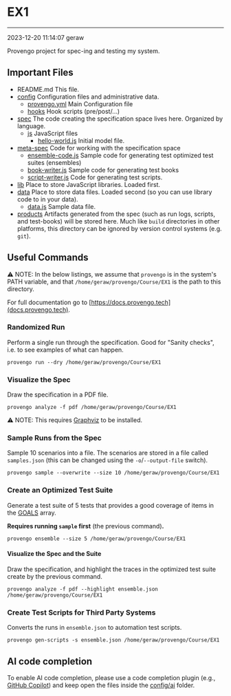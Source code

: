 # EX1

---
2023-12-20 11:14:07
geraw

Provengo project for spec-ing and testing my system.


## Important Files

* README.md This file.
* [config](config) Configuration files and administrative data.
    * [provengo.yml](config/provengo.yml) Main Configuration file
    * [hooks](config/hooks) Hook scripts (pre/post/...)
* [spec](spec) The code creating the specification space lives here. Organized by language.
    * [js](spec/js) JavaScript files
      * [hello-world.js](spec/js/hello-world.js) Initial model file.
* [meta-spec](meta-spec) Code for working with the specification space
    * [ensemble-code.js](meta-spec/ensemble-code.js) Sample code for generating test optimized test suites (ensembles)
    * [book-writer.js](meta-spec/book-writer.js) Sample code for generating test books
    * [script-writer.js](meta-spec/script-writer.js) Code for generating test scripts.
* [lib](lib) Place to store JavaScript libraries. Loaded first.
* [data](data) Place to store data files. Loaded second (so you can use library code to in your data).
    * [data.js](data/data.js) Sample data file.
* [products](products) Artifacts generated from the spec (such as run logs, scripts, and test-books) will be stored here. Much like `build` directories in other platforms, this directory can be ignored by version control systems (e.g. `git`).


## Useful Commands

⚠️ NOTE: In the below listings, we assume that `provengo` is in the system's PATH variable, and that `/home/geraw/provengo/Course/EX1` is the path to this directory.

For full documentation go to [https://docs.provengo.tech](docs.provengo.tech).

### Randomized Run 

Perform a single run through the specification. Good for "Sanity checks", i.e. to see examples of what can happen.

    provengo run --dry /home/geraw/provengo/Course/EX1


### Visualize the Spec

Draw the specification in a PDF file.

    provengo analyze -f pdf /home/geraw/provengo/Course/EX1


⚠️ NOTE: This requires [Graphviz](http://graphviz.org) to be installed.


### Sample Runs from the Spec

Sample 10 scenarios into a file. The scenarios are stored in a file called `samples.json` (this can be changed using the `-o`/`--output-file` switch).

    provengo sample --overwrite --size 10 /home/geraw/provengo/Course/EX1


### Create an Optimized Test Suite

Generate a test suite of 5 tests that provides a good coverage of items in the [GOALS](z-ranking.js#L18) array.

**Requires running `sample` first** (the previous command)**.**

    provengo ensemble --size 5 /home/geraw/provengo/Course/EX1

#### Visualize the Spec and the Suite

Draw the specification, and highlight the traces in the optimized test suite create by the previous command.

    provengo analyze -f pdf --highlight ensemble.json /home/geraw/provengo/Course/EX1

### Create Test Scripts for Third Party Systems

Converts the runs in `ensemble.json` to automation test scripts.

    provengo gen-scripts -s ensemble.json /home/geraw/provengo/Course/EX1

## AI code completion
To enable AI code completion, please use a code completion plugin (e.g., [GitHub Copilot](https://github.com/features/copilot)) and keep open the files inside the [config/ai](config/ai) folder.
